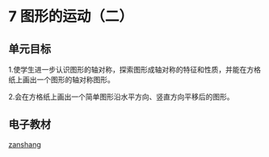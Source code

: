 # 7 图形的运动（二）

## 单元目标

1.使学生进一步认识图形的轴对称，探索图形成轴对称的特征和性质，并能在方格纸上画出一个图形的轴对称图形。

2.会在方格纸上画出一个简单图形沿水平方向、竖直方向平移后的图形。

## 电子教材

<Epep grade="xxsx4b" :pep="1221001402131" :pages="79" :paged="86" ></Epep>

[zanshang](../res/zanshang.md ':include')